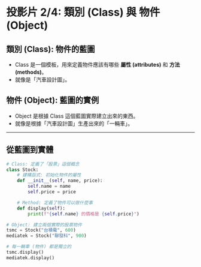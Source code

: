# 投影片 2/4: 類別 (Class) 與 物件 (Object)

## 類別 (Class): 物件的藍圖

* Class 是一個模板，用來定義物件應該有哪些 **屬性 (attributes)** 和 **方法 (methods)**。
* 就像是「汽車設計圖」。

## 物件 (Object): 藍圖的實例

* Object 是根據 Class 這個藍圖實際建立出來的東西。
* 就像是根據「汽車設計圖」生產出來的「一輛車」。

---

## 從藍圖到實體

```python
# Class: 定義了「股票」這個概念
class Stock:
    # 建構函式: 初始化物件的屬性
    def __init__(self, name, price):
        self.name = name
        self.price = price

    # Method: 定義了物件可以做什麼事
    def display(self):
        print(f"{self.name} 的價格是 {self.price}")

# Object: 建立兩個實際的股票物件
tsmc = Stock("台積電", 600)
mediatek = Stock("聯發科", 900)

# 每一輛車 (物件) 都是獨立的
tsmc.display()
mediatek.display()
```
